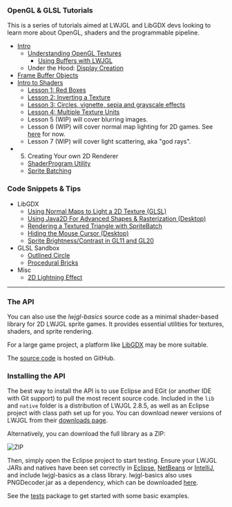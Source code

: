 ### OpenGL & GLSL Tutorials

This is a series of tutorials aimed at LWJGL and LibGDX devs looking to learn more about OpenGL, shaders and the programmable pipeline.

* [Intro](wiki/API-Intro)
  * [Understanding OpenGL Textures](wiki/Textures)
    * [Using Buffers with LWJGL](wiki/Java-NIO-Buffers)
  * Under the Hood: [Display Creation](wiki/Display) 
* [Frame Buffer Objects](wiki/FrameBufferObjects)
* [Intro to Shaders](wiki/Shaders)
  * [Lesson 1: Red Boxes](wiki/ShaderLesson1)
  * [Lesson 2: Inverting a Texture](wiki/ShaderLesson2)
  * [Lesson 3: Circles, vignette, sepia and grayscale effects](wiki/ShaderLesson3)
  * [Lesson 4: Multiple Texture Units](wiki/ShaderLesson4)
  * Lesson 5 (WIP) will cover blurring images.
  * Lesson 6 (WIP) will cover normal map lighting for 2D games. See [here](http://www.java-gaming.org/topics/glsl-using-normal-maps-to-illuminate-a-2d-texture-libgdx/27516/view.html) for now.
  * Lesson 7 (WIP) will cover light scattering, aka "god rays".
* 5. Creating Your own 2D Renderer
  * [ShaderProgram Utility](wiki/ShaderProgram-Utility)
  * [Sprite Batching](wiki/SpriteBatch)

### Code Snippets & Tips

* LibGDX
  * [Using Normal Maps to Light a 2D Texture (GLSL)](http://www.java-gaming.org/topics/glsl-using-normal-maps-to-illuminate-a-2d-texture-libgdx/27516/view.html)
  * [Using Java2D For Advanced Shapes & Rasterization (Desktop)](wiki/LibGDX-&-Java2D)
  * [Rendering a Textured Triangle with SpriteBatch](https://gist.github.com/4255476)
  * [Hiding the Mouse Cursor (Desktop)](https://gist.github.com/4255483)
  * [Sprite Brightness/Contrast in GL11 and GL20](wiki/LibGDX-Brightness-&-Contrast)
* GLSL Sandbox
  * [Outlined Circle](http://glsl.heroku.com/e#4635.0)
  * [Procedural Bricks](http://glsl.heroku.com/e#5215.13)
* Misc
  * [2D Lightning Effect](wiki/LightningEffect)

***

### The API

You can also use the *lwjgl-basics* source code as a minimal shader-based library for 2D LWJGL sprite games. It provides essential utilities for textures, shaders, and sprite rendering.

For a large game project, a platform like [LibGDX](http://libgdx.badlogicgames.com/) may be more suitable.

The [source code](https://github.com/mattdesl/lwjgl-basics) is hosted on GitHub.

### Installing the API

The best way to install the API is to use Eclipse and EGit (or another IDE with Git support) to pull the most recent source code. Included in the `lib` and `native` folder is a distribution of LWJGL 2.8.5, as well as an Eclipse project with class path set up for you. You can download newer versions of LWJGL from their [downloads page](http://lwjgl.org/download.php). 

Alternatively, you can download the full library as a ZIP:

![ZIP](http://i.imgur.com/Dkvp0.png)

Then, simply open the Eclipse project to start testing. Ensure your LWJGL JARs and natives have been set correctly in [Eclipse](http://www.lwjgl.org/wiki/index.php?title=Setting_Up_LWJGL_with_Eclipse), [NetBeans](http://www.lwjgl.org/wiki/index.php?title=Setting_Up_LWJGL_with_NetBeans) or [IntelliJ](http://www.lwjgl.org/wiki/index.php?title=Setting_Up_LWJGL_with_IntelliJ_IDEA), and include lwjgl-basics as a class library. lwjgl-basics also uses PNGDecoder.jar as a dependency, which can be downloaded [here](http://twl.l33tlabs.org/textureloader/).

See the [tests](https://github.com/mattdesl/lwjgl-basics/tree/master/test/mdesl/test) package to get started with some basic examples.